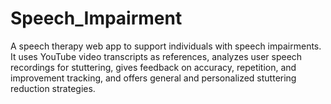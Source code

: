 # Speech_Impairment
A speech therapy web app to support individuals with speech impairments. It uses YouTube video transcripts as references, analyzes user speech recordings for stuttering, gives feedback on accuracy, repetition, and improvement tracking, and offers general and personalized stuttering reduction strategies.
